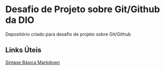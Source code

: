 # Desafio de Projeto sobre Git/Github da DIO
Depositório criado para desafio de projeto sobre Git/Github

## Links Úteis
[Sintaxe Básica Markdown](https://www.markdownguide.org/basic-syntax/)
